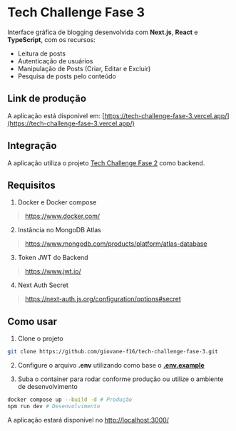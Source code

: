# Tech Challenge Fase 3

Interface gráfica de blogging desenvolvida com **Next.js**, **React** e **TypeScript**, com os recursos:
- Leitura de posts
- Autenticação de usuários
- Manipulação de Posts (Criar, Editar e Excluir)
- Pesquisa de posts pelo conteúdo

## Link de produção

A aplicação está disponível em:
[https://tech-challenge-fase-3.vercel.app/](https://tech-challenge-fase-3.vercel.app/)

## Integração
A aplicação utiliza o projeto [Tech Challenge Fase 2](https://github.com/giovane-f16/tech-challenge-fase-2) como backend.

## Requisitos
1. Docker e Docker compose

> https://www.docker.com/

2. Instância no MongoDB Atlas

> https://www.mongodb.com/products/platform/atlas-database

3. Token JWT do Backend

> https://www.jwt.io/

4. Next Auth Secret

> https://next-auth.js.org/configuration/options#secret

## Como usar
1. Clone o projeto

```bash
git clone https://github.com/giovane-f16/tech-challenge-fase-3.git
```

2. Configure o arquivo **.env** utilizando como base o **[.env.example](.env.example)**

3. Suba o container para rodar conforme produção ou utilize o ambiente de desenvolvimento

```bash
docker compose up --build -d # Produção
npm run dev # Desenvolvimento
```
A aplicação estará disponível no [http://localhost:3000/](http://localhost:3000/)